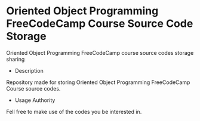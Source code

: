 # Oriented Object Programming FreeCodeCamp Course Source Code Storage

Oriented Object Programming FreeCodeCamp course source codes storage sharing

* Description

Repository made for storing Oriented Object Programming FreeCodeCamp Course source codes.

* Usage Authority

Fell free to make use of the codes you be interested in.

